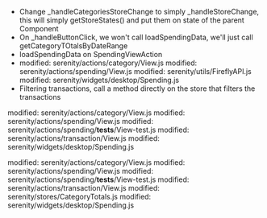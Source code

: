* Change _handleCategoriesStoreChange to simply _handleStoreChange, this will simply getStoreStates() and put them on state of the parent Component
* On _handleButtonClick, we won't call loadSpendingData, we'll just call getCategoryTOtalsByDateRange
* loadSpendingData on SpendingViewAction
* modified:   serenity/actions/category/View.js
	modified:   serenity/actions/spending/View.js
	modified:   serenity/utils/FireflyAPI.js
	modified:   serenity/widgets/desktop/Spending.js
* Filtering transactions, call a method directly on the store that filters the transactions 


modified:   serenity/actions/category/View.js
modified:   serenity/actions/spending/View.js
modified:   serenity/actions/spending/__tests__/View-test.js
modified:   serenity/actions/transaction/View.js
modified:   serenity/widgets/desktop/Spending.js



modified:   serenity/actions/category/View.js
modified:   serenity/actions/spending/View.js
modified:   serenity/actions/spending/__tests__/View-test.js
modified:   serenity/actions/transaction/View.js
modified:   serenity/stores/CategoryTotals.js
modified:   serenity/widgets/desktop/Spending.js
